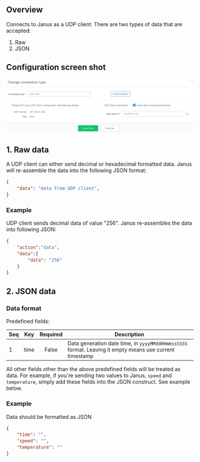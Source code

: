 ## Overview

Connects to Janus as a UDP client. There are two types of data that are accepted:

1. Raw
2. JSON

## Configuration screen shot

![Config One Pic](img/device_as_udp_client.png)


## 1. Raw data

A UDP client can either send decimal or hexadecimal formatted data. Janus will re-assemble the data into the following
JSON format:

``` JSON
{
	"data": "data from UDP client",
}
```

### Example

UDP client sends decimal data of value "256". Janus re-assembles the data into following JSON:

``` JSON
{
    "action":"data",
    "data":{
        "data": "256"
    }
}
```

## 2. JSON data

### Data format

Predefined fields:

Seq | Key   | Required | Description
--- | ----- | :------: | -----------------------------------------------------------------------------------------------
1   | time  | False    | Data generation date time, in `yyyyMMddHHmmssSSSS` format. Leaving it empty means use current timestamp

All other fields other than the above predefined fields will be treated as data. For example, if you're sending two
values to Janus, `speed` and `temperature`, simply add these fields into the JSON construct. See example below.

### Example

Data should be formatted as JSON

``` JSON
{
	"time": "",
	"speed": "",
	"temperature": ""
}
```
